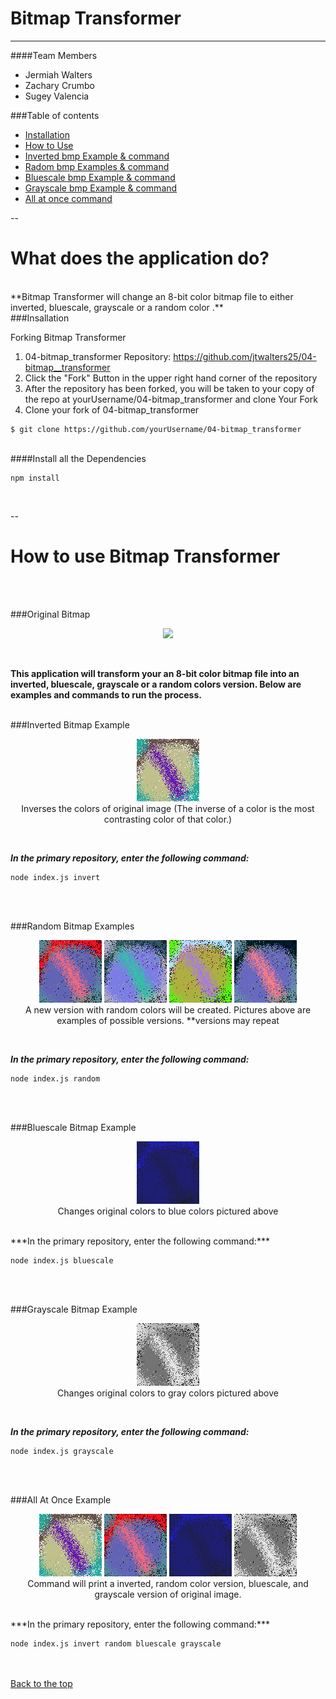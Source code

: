 <a name="top"></a>
# Bitmap Transformer
___



####Team Members
 * Jermiah Walters
 * Zachary Crumbo
 * Sugey Valencia

###Table of contents

  * [Installation](#Installation)
  * [How to Use](#usage)
   * [Inverted bmp Example & command](#invert)
   * [Radom bmp  Examples & command](#random)
   * [Bluescale bmp  Example & command](#blue) 
   * [Grayscale bmp  Example & command](#gray)
   * [All at once command](#all) 
   
  --
  
What does the application do?
=================
<br> 
**Bitmap Transformer will change an 8-bit color bitmap file to either inverted, bluescale, grayscale or a random color .**

<br> 
<a name="Installation">
###Insallation
</a>

Forking Bitmap Transformer

1. 04-bitmap_transformer Repository: https://github.com/jtwalters25/04-bitmap__transformer
2. Click the "Fork" Button in the upper right hand corner of the repository 
3. After the repository has been forked, you will be taken to your copy of the repo at yourUsername/04-bitmap_transformer
and clone Your Fork
4. Clone your fork of 04-bitmap_transformer

~~~~
$ git clone https://github.com/yourUsername/04-bitmap_transformer

~~~~

<br> 
####Install all the Dependencies
 

~~~~
npm install
~~~~
<br> 


--


How to use Bitmap Transformer
=================


<br> <br>
 
<a name="usage">
###Original Bitmap
</a>
<br>
<p align="center">
<img src="img/palette-bitmap.bmp">
</p>
<br>

**This application will transform your an 8-bit color bitmap file into an inverted, bluescale, grayscale or a random colors version. Below are examples and commands to run the process.**
<br><br>

<a name="invert">
###Inverted Bitmap Example
</a>
<br>
<p align="center">
<img src="img/invert-bitmap.bmp">
<br>
Inverses the colors of original image  
 (The inverse of a color is the most contrasting color of that color.)
</p>

<br>

***In the primary repository, enter the following command:***

~~~~ 
node index.js invert
~~~~
<br><br>

<a name="random">
###Random Bitmap Examples
</a>
<br>
<p align="center">
<img src="img/randbmpOne.bmp">
<img src="img/randbmpTwo.bmp">		
<img src="img/randbmpthree.bmp">
<img src="img/randbmpfour.bmp">
<br>
A new version with random colors will be created. Pictures above are examples of possible versions. **versions may repeat
</p>

<br>

***In the primary repository, enter the following command:***

~~~~ 
node index.js random
~~~~

<br><br>
 


<a name="blue">
###Bluescale Bitmap Example
</a>
<br>
<p align="center">
<img src="img/bluescale-bitmap.bmp">
<br>
Changes original colors to blue colors pictured above
</p>

<br>
***In the primary repository, enter the following command:***

~~~~
node index.js bluescale
~~~~
<br><br>

<a name="gray">
###Grayscale Bitmap Example
</a>
<br>
<p align="center">
<img src="img/grayscale-bitmap.bmp">
<br>
Changes original colors to gray colors pictured above
</p>

<br>

***In the primary repository, enter the following command:***

~~~~ 
node index.js grayscale
~~~~

<br><br>

<a name="all">
###All At Once Example
</a>

<br>
<p align="center">
<img src="img/invert-bitmap.bmp">
<img src="img/randbmpOne.bmp">
<img src="img/bluescale-bitmap.bmp">
<img src="img/grayscale-bitmap.bmp">
<br>
Command will print a inverted, random color version, bluescale, and  grayscale version of original image.

</p>

<br>
***In the primary repository, enter the following command:***

~~~~
node index.js invert random bluescale grayscale
~~~~
<br><br>
[Back to the top](#top)
